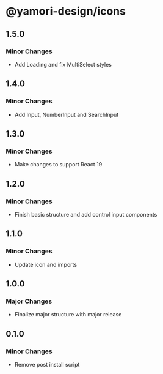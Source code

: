 # @yamori-design/icons

## 1.5.0

### Minor Changes

- Add Loading and fix MultiSelect styles

## 1.4.0

### Minor Changes

- Add Input, NumberInput and SearchInput

## 1.3.0

### Minor Changes

- Make changes to support React 19

## 1.2.0

### Minor Changes

- Finish basic structure and add control input components

## 1.1.0

### Minor Changes

- Update icon and imports

## 1.0.0

### Major Changes

- Finalize major structure with major release

## 0.1.0

### Minor Changes

- Remove post install script
